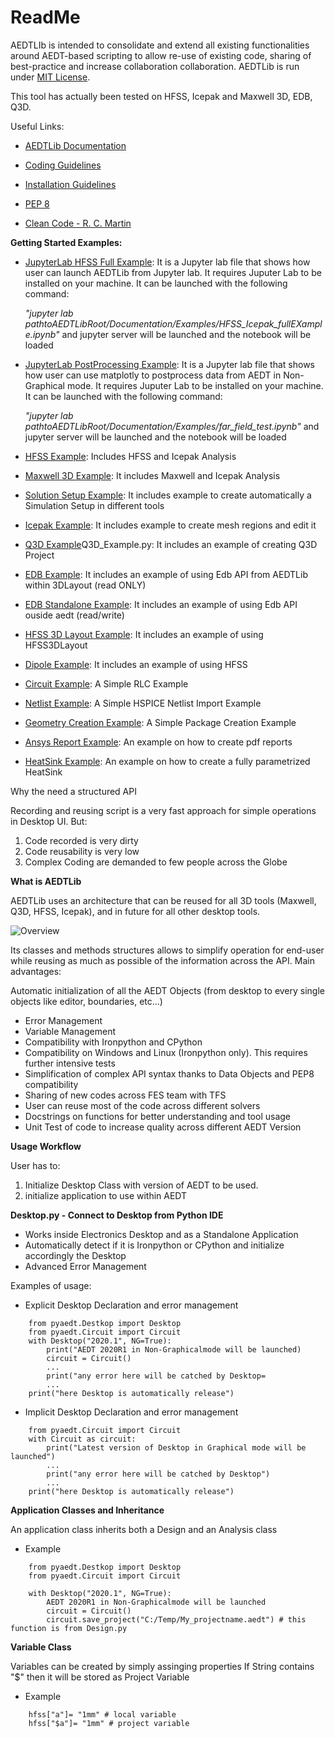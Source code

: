 ReadMe
=======

AEDTLIb is intended to consolidate and extend all existing functionalities around AEDT-based scripting to allow re-use of existing code, sharing of best-practice and  increase collaboration collaboration.
AEDTLib is run under [MIT License](LICENSE.md).

This tool has actually been tested on HFSS, Icepak and Maxwell 3D, EDB, Q3D.

Useful Links:
- [AEDTLib Documentation](Documentation/index.html)

- [Coding Guidelines](doc/source/Resources/Code_Guidelines.md)

- [Installation Guidelines](Installation.md)

- [PEP 8 ](https://www.python.org/dev/peps/pep-0008/)

- [Clean Code - R. C. Martin ](https://www.amazon.com/Robert-Martin-Clean-Code-Collection-ebook/dp/B00666M59G)


**Getting Started Examples:**

- [JupyterLab HFSS Full Example](../examples/HFSS_Icepak_fullEXample.ipynb): It is a Jupyter lab file that shows how user can launch AEDTLib from Jupyter lab. 
It requires Juputer Lab to be installed on your machine. It can be launched with the following command: 

    *"jupyter lab pathtoAEDTLibRoot/Documentation/Examples/HFSS_Icepak_fullEXample.ipynb"* and jupyter server will be launched and the notebook will be loaded

- [JupyterLab PostProcessing Example](../examples/far_field_test.ipynb): It is a Jupyter lab file that shows how user can use matplotly to postprocess data from AEDT in Non-Graphical mode. 
It requires Juputer Lab to be installed on your machine. It can be launched with the following command: 

    *"jupyter lab pathtoAEDTLibRoot/Documentation/Examples/far_field_test.ipynb"* and jupyter server will be launched and the notebook will be loaded

- [HFSS Example](examples/01_HFSS_Icepak_FullProject.py): Includes HFSS and Icepak Analysis

- [Maxwell 3D Example](examples/02_Maxwell_Icepak_App_Example.py): It includes Maxwell and Icepak Analysis

- [Solution Setup Example](examples/13_Solution_Setup_Example.py): It includes example to create automatically a Simulation Setup in different tools

- [Icepak Example](../examples/AEDTLib/Icepak_Example.py): It includes example to create mesh regions and edit it

- [Q3D Example](examples/03_Q3D_Example.py)Q3D_Example.py: It includes an example of creating Q3D Project

- [EDB Example](examples/08A_EDB_From3DLayout_Example.py): It includes an example of using Edb API from AEDTLib within 3DLayout (read ONLY)

- [EDB Standalone Example](examples/08B_EDB_Standalone_example.py): It includes an example of using Edb API ouside aedt (read/write)

- [HFSS 3D Layout Example](examples/08C_HFSS_3DLayout_example.py): It includes an example of using HFSS3DLayout

- [Dipole Example](examples/05_Dipole_Example.py): It includes an example of using HFSS 

- [Circuit Example](examples/06_Circuit_Example.py): A Simple RLC Example

- [Netlist Example](examples/09_Import_Netlist.py): A Simple HSPICE Netlist Import Example

- [Geometry Creation Example](examples/10_Geometry_Creation_Package.py): A Simple Package Creation Example

- [Ansys Report Example](examples/11_Ansys_Report.py): An example on how to create pdf reports

- [HeatSink Example](examples/11_Ansys_Report.py): An example on how to create a fully parametrized HeatSink

Why the need a structured API

Recording and reusing script is a very fast approach for simple operations in Desktop UI. But:
1. Code recorded is very dirty
2. Code reusability is very low
3. Complex Coding are demanded to few people across the Globe

**What is AEDTLib**

AEDTLib uses an architecture that can be reused for all 3D tools (Maxwell, Q3D, HFSS, Icepak), and in future for all other desktop tools.
    
![Overview](Resources/Items.png)

Its classes and methods structures allows to simplify operation for end-user while reusing as much as possible of the information across the API.
Main advantages:

Automatic initialization of all the AEDT Objects (from desktop to every single objects like editor, boundaries, etc…)
- Error Management
- Variable Management
- Compatibility with Ironpython and CPython
- Compatibility on Windows and Linux (Ironpython only). This requires further intensive tests 
- Simplification of complex API syntax thanks to Data Objects and PEP8 compatibility
- Sharing of new codes across FES team with TFS
- User can reuse most of the code across different solvers
- Docstrings on functions for better understanding and tool usage
- Unit Test of code to increase quality across different AEDT Version

**Usage Workflow**

User has to:
1. Initialize Desktop Class with version of AEDT to be used.
2. initialize application to use within AEDT

**Desktop.py - Connect to Desktop from Python IDE**

- Works inside Electronics Desktop and as a Standalone Application
- Automatically detect if it is Ironpython or CPython and initialize accordingly the Desktop
- Advanced Error Management 

Examples of usage:

- Explicit Desktop Declaration and error management

```
    from pyaedt.Destkop import Desktop
    from pyaedt.Circuit import Circuit    
    with Desktop("2020.1", NG=True):
        print("AEDT 2020R1 in Non-Graphicalmode will be launched)
        circuit = Circuit()
        ...
        print("any error here will be catched by Desktop=
        ...
    print("here Desktop is automatically release")
```    

- Implicit Desktop Declaration and error management


```
    from pyaedt.Circuit import Circuit    
    with Circuit as circuit:
        print("Latest version of Desktop in Graphical mode will be launched")
        ...
        print("any error here will be catched by Desktop")
        ...
    print("here Desktop is automatically release")
```


**Application Classes and Inheritance**

An application class inherits both a Design and an Analysis class

- Example


```
    from pyaedt.Destkop import Desktop
    from pyaedt.Circuit import Circuit
    
    with Desktop("2020.1", NG=True):
        AEDT 2020R1 in Non-Graphicalmode will be launched
        circuit = Circuit()
        circuit.save_project("C:/Temp/My_projectname.aedt") # this function is from Design.py
```       


**Variable Class**

Variables can be created by simply assinging properties 
If String contains "$" then it will be stored as Project Variable

- Example

```
    hfss["a"]= "1mm" # local variable
    hfss["$a"]= "1mm" # project variable
```    



